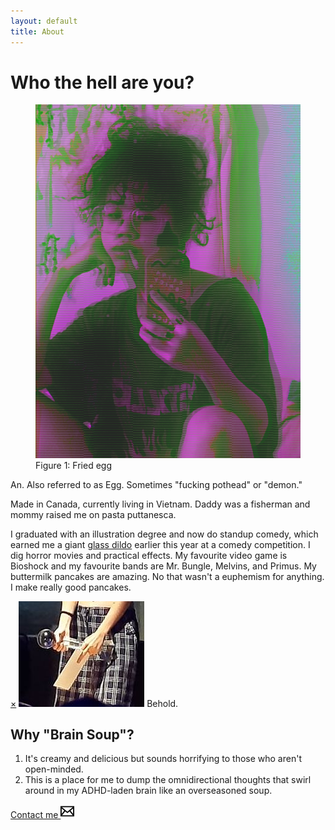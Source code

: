 ```yaml
---
layout: default
title: About
---
```

<div class="page-header-wrap">
  <h1 class="page-header">Who the hell are you?</h1>
</div>
<div class="content-body">
  <figure class="bio-pic float-md-left">
    <img src="/assets/selfieportrait.png">
    <figcaption>Figure 1: Fried egg</figcaption>
  </figure>  
  <p>An. Also referred to as Egg. Sometimes "fucking pothead" or "demon."</p>
  <p>Made in Canada, currently living in Vietnam. Daddy was a fisherman and mommy raised me on pasta puttanesca.</p>
  <p>I graduated with an illustration degree and now do standup comedy, which earned me a giant <a href="#gd">glass dildo</a> earlier this year at a comedy competition.
  I dig horror movies and practical effects. My favourite video game is Bioshock and my favourite bands are Mr. Bungle, Melvins, and Primus. My buttermilk pancakes are amazing. No that wasn't a euphemism for anything. I make really good pancakes.</p>
  <div id="gd" class="popup">
    <a href="#/" class="close-popup">&times;</a>
    <img src="/assets/gd.jpg">
    <span>Behold.</span>
    </div>
  <h2>Why "Brain Soup"?</h2>
  <ol>
    <li> It's creamy and delicious but sounds horrifying to those who aren't open-minded.</li>
    <li>This is a place for me to dump the omnidirectional thoughts that swirl around in my ADHD-laden brain like an overseasoned soup.</li>
  </ol>
  <div class="center">
  <a class="btn-contact" href="mailto:art.anfm@gmail.com">Contact me <svg xmlns="http://www.w3.org/2000/svg" viewBox="0 0 24 24" height="22px" width="22px"><path d="M0 3v18h24v-18h-24zm6.623 7.929l-4.623 5.712v-9.458l4.623 3.746zm-4.141-5.929h19.035l-9.517 7.713-9.518-7.713zm5.694 7.188l3.824 3.099 3.83-3.104 5.612 6.817h-18.779l5.513-6.812zm9.208-1.264l4.616-3.741v9.348l-4.616-5.607z"/></svg></a>
  </div>
</div>